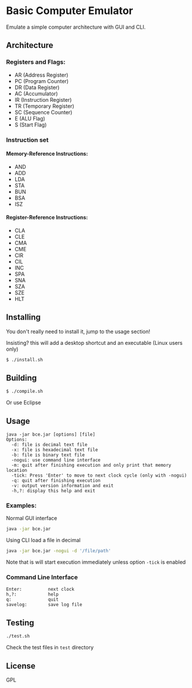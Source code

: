 # Basic Computer Emulator
Emulate a simple computer architecture with GUI and CLI.
## Architecture
### Registers and Flags:
- AR (Address Register)
- PC (Program Counter)
- DR (Data Register)
- AC (Accumulator)
- IR (Instruction Register)
- TR (Temporary Register)
- SC (Sequence Counter)
- E (ALU Flag)
- S (Start Flag)
### Instruction set
#### Memory-Reference Instructions:
- AND 
- ADD
- LDA
- STA
- BUN
- BSA
- ISZ
#### Register-Reference Instructions:
- CLA
- CLE
- CMA
- CME
- CIR
- CIL
- INC
- SPA
- SNA
- SZA
- SZE
- HLT
## Installing
You don't really need to install it, jump to the usage section!

Insisting? this will add a desktop shortcut and an executable (Linux users only)
```sh
$ ./install.sh
```
## Building
```sh
$ ./compile.sh
```
Or use Eclipse
## Usage
```
java -jar bce.jar [options] [file]
Options:
  -d: file is decimal text file
  -x: file is hexadecimal text file
  -b: file is binary text file
  -nogui: use command line interface
  -m: quit after finishing execution and only print that memory location
  -tick: Press 'Enter' to move to next clock cycle (only with -nogui)
  -q: quit after finishing execution
  -v: output version information and exit
  -h,?: display this help and exit
```
### Examples:
Normal GUI interface
```sh
java -jar bce.jar
```
Using CLI load a file in decimal
```sh
java -jar bce.jar -nogui -d '/file/path'
```
Note that is will start execution immediately unless option `-tick` is enabled
### Command Line Interface
```
Enter:          next clock
h,?:            help
q:              quit
savelog:        save log file
```
## Testing
```sh
./test.sh
```
Check the test files in `test` directory
## License
GPL
